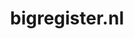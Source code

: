 ---
layout: post
title:  "bigregister.nl"
internal_url:  "/data/bigregister.nl.html"
categories: dutchgov
---